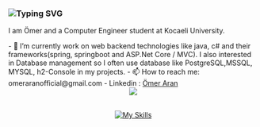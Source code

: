 ### <img src="https://readme-typing-svg.demolab.com?font=Fira+Code&duration=4500&pause=1500&color=020100&width=700&lines=Love+to+Solve+Problems+As+A+Backend+Developer" alt="Typing SVG"/>

<p>I am Ömer and a Computer Engineer student at Kocaeli University.</p>
- 🌱 I’m currently work on web backend technologies like java, c# and their frameworks(spring, springboot and ASP.Net Core / MVC). I also interested in Database management so I often use database like PostgreSQL,MSSQL, MYSQL, h2-Console in my projects.
- 📫 How to reach me: omeraranofficial@gmail.com
- Linkedin : <a href="https://www.linkedin.com/in/ömer-aran-3783bb167/">Ömer Aran</a>

<div align="center"><img src="https://github-readme-stats.vercel.app/api?username=omeraran&show_icons=true&count_private=false&hide_border=true" align="center" /></div> 

<br>

<div align="center">

[![My Skills](https://skillicons.dev/icons?i=java,spring,postgres,mongodb,git)](https://skillicons.dev)
</div>

